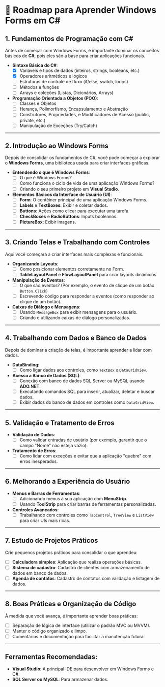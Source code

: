 # 🚀 Roadmap para Aprender Windows Forms em C#

## **1. Fundamentos de Programação com C#**

Antes de começar com Windows Forms, é importante dominar os conceitos básicos de **C#**, pois eles são a base para criar aplicações funcionais.

- **Sintaxe Básica do C#**:
    - [x] Variáveis e tipos de dados (inteiros, strings, booleans, etc.)
    - [x] Operadores aritméticos e lógicos
    - [ ] Estruturas de controle de fluxo (if/else, switch, loops)
    - [ ] Métodos e funções
    - [ ] Arrays e coleções (Listas, Dicionários, Arrays)
  
- **Programação Orientada a Objetos (POO)**:
    - [ ] Classes e Objetos
    - [ ] Herança, Polimorfismo, Encapsulamento e Abstração
    - [ ] Construtores, Propriedades, e Modificadores de Acesso (public, private, etc.)
    - [ ] Manipulação de Exceções (Try/Catch)

---

## **2. Introdução ao Windows Forms**

Depois de consolidar os fundamentos de C#, você pode começar a explorar o **Windows Forms**, uma biblioteca usada para criar interfaces gráficas.

- **Entendendo o que é Windows Forms**:
    - [ ] O que é Windows Forms?
    - [ ] Como funciona o ciclo de vida de uma aplicação Windows Forms?
    - [ ] Criando o seu primeiro projeto em **Visual Studio**.

- **Elementos Básicos da Interface de Usuário (UI)**:
    - [ ] **Form**: O contêiner principal de uma aplicação Windows Forms.
    - [ ] **Labels** e **TextBoxes**: Exibir e coletar dados.
    - [ ] **Buttons**: Ações como clicar para executar uma tarefa.
    - [ ] **CheckBoxes** e **RadioButtons**: Inputs booleanos.
    - [ ] **PictureBox**: Exibir imagens.

---

## **3. Criando Telas e Trabalhando com Controles**

Aqui você começará a criar interfaces mais complexas e funcionais.

- **Organizando Layouts**:
    - [ ] Como posicionar elementos corretamente no Form.
    - [ ] **TableLayoutPanel** e **FlowLayoutPanel** para criar layouts dinâmicos.

- **Manipulação de Eventos**:
    - [ ] O que são eventos? (Por exemplo, o evento de clique de um botão `Button.Click`)
    - [ ] Escrevendo código para responder a eventos (como responder ao clique de um botão).

- **Caixas de Diálogo e Mensagens**:
    - [ ] Usando `MessageBox` para exibir mensagens para o usuário.
    - [ ] Criando e utilizando caixas de diálogo personalizadas.

---

## **4. Trabalhando com Dados e Banco de Dados**

Depois de dominar a criação de telas, é importante aprender a lidar com dados.

- **DataBinding**:
    - [ ] Como ligar dados aos controles, como `TextBox` e `DataGridView`.

- **Acesso a Banco de Dados (SQL)**:
    - [ ] Conexão com banco de dados SQL Server ou MySQL usando **ADO.NET**.
    - [ ] Executando comandos SQL para inserir, atualizar, deletar e buscar dados.
    - [ ] Exibir dados do banco de dados em controles como `DataGridView`.

---

## **5. Validação e Tratamento de Erros**

- **Validação de Dados**:
    - [ ] Como validar entradas de usuário (por exemplo, garantir que o campo "Nome" não esteja vazio).

- **Tratamento de Erros**:
    - [ ] Como lidar com exceções e evitar que a aplicação "quebre" com erros inesperados.

---

## **6. Melhorando a Experiência do Usuário**

- **Menus e Barras de Ferramentas**:
    - [ ] Adicionando menus à sua aplicação com **MenuStrip**.
    - [ ] Usando **ToolStrip** para criar barras de ferramentas personalizadas.

- **Controles Avançados**:
    - [ ] Trabalhando com controles como `TabControl`, `TreeView` e `ListView` para criar UIs mais ricas.

---

## **7. Estudo de Projetos Práticos**

Crie pequenos projetos práticos para consolidar o que aprendeu:

- [ ] **Calculadora simples**: Aplicação que realiza operações básicas.
- [ ] **Sistema de cadastro**: Cadastro de clientes com armazenamento de dados em banco de dados.
- [ ] **Agenda de contatos**: Cadastro de contatos com validação e listagem de dados.

---

## **8. Boas Práticas e Organização de Código**

À medida que você avança, é importante aprender boas práticas:

- [ ] Separação de lógica de interface (utilizar o padrão MVC ou MVVM).
- [ ] Manter o código organizado e limpo.
- [ ] Comentários e documentação para facilitar a manutenção futura.

---

## **Ferramentas Recomendadas:**

- **Visual Studio**: A principal IDE para desenvolver em Windows Forms e C#.
- **SQL Server ou MySQL**: Para armazenar dados.

